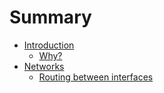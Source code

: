 # Summary

- [Introduction](./1-introduction/introduction.md)
    - [Why?](./1-introduction/why.md)
- [Networks](./networks/introduction.md)
    - [Routing between interfaces](./networks/routing/routing-between-interfaces.md)